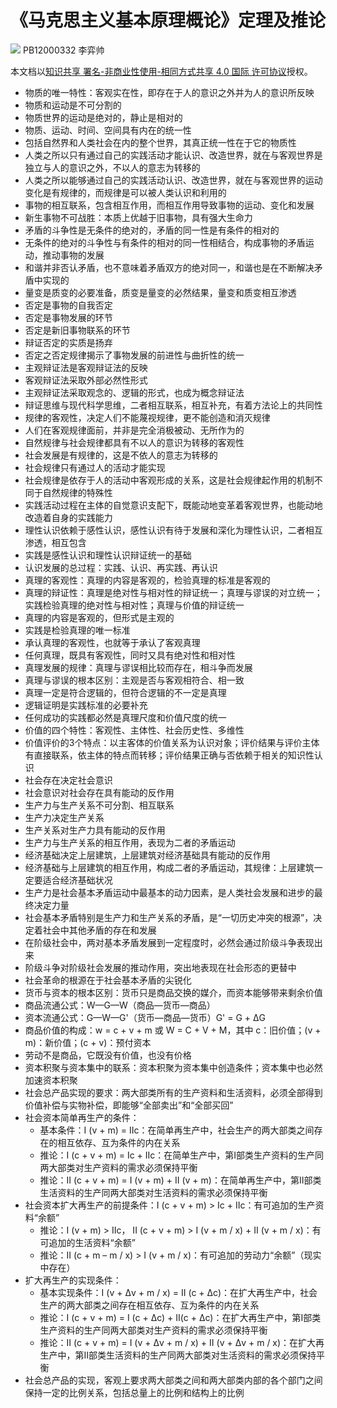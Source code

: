 # 《马克思主义基本原理概论》定理及推论
![](https://i.creativecommons.org/l/by-nc-sa/4.0/80x15.png) PB12000332 李弈帅

本文档以[知识共享 署名-非商业性使用-相同方式共享 4.0 国际 许可协议](https://creativecommons.org/licenses/by-nc-sa/4.0/)授权。

- 物质的唯一特性：客观实在性，即存在于人的意识之外并为人的意识所反映
- 物质和运动是不可分割的
- 物质世界的运动是绝对的，静止是相对的
- 物质、运动、时间、空间具有内在的统一性
- 包括自然界和人类社会在内的整个世界，其真正统一性在于它的物质性
- 人类之所以只有通过自己的实践活动才能认识、改造世界，就在与客观世界是独立与人的意识之外，不以人的意志为转移的
- 人类之所以能够通过自己的实践活动认识、改造世界，就在与客观世界的运动变化是有规律的，而规律是可以被人类认识和利用的
- 事物的相互联系，包含相互作用，而相互作用导致事物的运动、变化和发展
- 新生事物不可战胜：本质上优越于旧事物，具有强大生命力
- 矛盾的斗争性是无条件的绝对的，矛盾的同一性是有条件的相对的
- 无条件的绝对的斗争性与有条件的相对的同一性相结合，构成事物的矛盾运动，推动事物的发展
- 和谐并非否认矛盾，也不意味着矛盾双方的绝对同一，和谐也是在不断解决矛盾中实现的
- 量变是质变的必要准备，质变是量变的必然结果，量变和质变相互渗透
- 否定是事物的自我否定
- 否定是事物发展的环节
- 否定是新旧事物联系的环节
- 辩证否定的实质是扬弃
- 否定之否定规律揭示了事物发展的前进性与曲折性的统一
- 主观辩证法是客观辩证法的反映
- 客观辩证法采取外部必然性形式
- 主观辩证法采取观念的、逻辑的形式，也成为概念辩证法
- 辩证思维与现代科学思维，二者相互联系，相互补充，有着方法论上的共同性
- 规律的客观性，决定人们不能蔑视规律，更不能创造和消灭规律
- 人们在客观规律面前，并非是完全消极被动、无所作为的
- 自然规律与社会规律都具有不以人的意识为转移的客观性
- 社会发展是有规律的，这是不依人的意志为转移的
- 社会规律只有通过人的活动才能实现
- 社会规律是依存于人的活动中客观形成的关系，这是社会规律起作用的机制不同于自然规律的特殊性
- 实践活动过程在主体的自觉意识支配下，既能动地变革着客观世界，也能动地改造着自身的实践能力
- 理性认识依赖于感性认识，感性认识有待于发展和深化为理性认识，二者相互渗透，相互包含
- 实践是感性认识和理性认识辩证统一的基础
- 认识发展的总过程：实践、认识、再实践、再认识
- 真理的客观性：真理的内容是客观的，检验真理的标准是客观的
- 真理的辩证性：真理是绝对性与相对性的辩证统一；真理与谬误的对立统一；实践检验真理的绝对性与相对性；真理与价值的辩证统一
- 真理的内容是客观的，但形式是主观的
- 实践是检验真理的唯一标准
- 承认真理的客观性，也就等于承认了客观真理
- 任何真理，既具有客观性，同时又具有绝对性和相对性
- 真理发展的规律：真理与谬误相比较而存在，相斗争而发展
- 真理与谬误的根本区别：主观是否与客观相符合、相一致
- 真理一定是符合逻辑的，但符合逻辑的不一定是真理
- 逻辑证明是实践标准的必要补充
- 任何成功的实践都必然是真理尺度和价值尺度的统一
- 价值的四个特性：客观性、主体性、社会历史性、多维性
- 价值评价的3个特点：以主客体的价值关系为认识对象；评价结果与评价主体有直接联系，依主体的特点而转移；评价结果正确与否依赖于相关的知识性认识
- 社会存在决定社会意识
- 社会意识对社会存在具有能动的反作用
- 生产力与生产关系不可分割、相互联系
- 生产力决定生产关系
- 生产关系对生产力具有能动的反作用
- 生产力与生产关系的相互作用，表现为二者的矛盾运动
- 经济基础决定上层建筑，上层建筑对经济基础具有能动的反作用
- 经济基础与上层建筑的相互作用，构成二者的矛盾运动，其规律：上层建筑一定要适合经济基础状况
- 生产力是社会基本矛盾运动中最基本的动力因素，是人类社会发展和进步的最终决定力量
- 社会基本矛盾特别是生产力和生产关系的矛盾，是“一切历史冲突的根源”，决定着社会中其他矛盾的存在和发展
- 在阶级社会中，两对基本矛盾发展到一定程度时，必然会通过阶级斗争表现出来
- 阶级斗争对阶级社会发展的推动作用，突出地表现在社会形态的更替中
- 社会革命的根源在于社会基本矛盾的尖锐化
- 货币与资本的根本区别：货币只是商品交换的媒介，而资本能够带来剩余价值
- 商品流通公式：W—G—W（商品—货币—商品）
- 资本流通公式：G—W—G'（货币—商品—货币）G' = G + ΔG
- 商品价值的构成：w = c + v + m 或 W = C + V + M，其中 c：旧价值；(v + m)：新价值；(c + v)：预付资本
- 劳动不是商品，它既没有价值，也没有价格
- 资本积聚与资本集中的联系：资本积聚为资本集中创造条件；资本集中也必然加速资本积聚
- 社会总产品实现的要求：两大部类所有的生产资料和生活资料，必须全部得到价值补偿与实物补偿，即能够“全部卖出”和“全部买回”
- 社会资本简单再生产的条件：
  + 基本条件：I (v + m) = IIc：在简单再生产中，社会生产的两大部类之间存在的相互依存、互为条件的内在关系
  + 推论：I (c + v + m) = Ic + IIc：在简单生产中，第I部类生产资料的生产同两大部类对生产资料的需求必须保持平衡
  + 推论：II (c + v + m) = I (v + m) + II (v + m)：在简单再生产中，第II部类生活资料的生产同两大部类对生活资料的需求必须保持平衡
- 社会资本扩大再生产的前提条件：I (c + v + m) > Ic + IIc：有可追加的生产资料“余额”
  + 推论：I (v + m) > IIc，
         II (c + v + m) > I (v + m / x) + II (v + m / x)：有可追加的生活资料“余额”
  + 推论：II (c + m – m / x) > I (v + m / x)：有可追加的劳动力“余额”（现实中存在）
- 扩大再生产的实现条件：
  + 基本实现条件：I (v + Δv + m / x) = II (c + Δc)：在扩大再生产中，社会生产的两大部类之间存在相互依存、互为条件的内在关系
  + 推论：I (c + v + m) = I (c + Δc) + II(c + Δc)：在扩大再生产中，第I部类生产资料的生产同两大部类对生产资料的需求必须保持平衡
  + 推论：II (c + v + m) = I (v + Δv + m / x) + II (v + Δv + m / x)：在扩大再生产中，第II部类生活资料的生产同两大部类对生活资料的需求必须保持平衡
- 社会总产品的实现，客观上要求两大部类之间和两大部类内部的各个部门之间保持一定的比例关系，包括总量上的比例和结构上的比例
